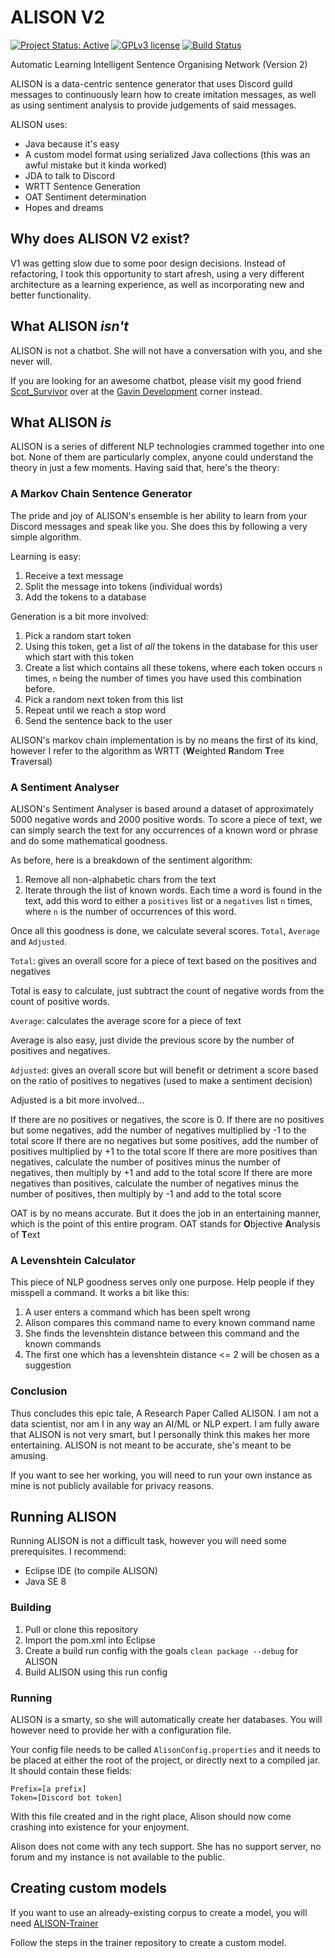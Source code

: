 # ALISON V2

[![Project Status: Active](https://www.repostatus.org/badges/latest/active.svg)](https://www.repostatus.org/#active) [![GPLv3 license](https://img.shields.io/badge/License-GPLv3-blue.svg)](https://www.gnu.org/licenses/gpl-3.0) [![Build Status](https://jenkins.voidtech.de/buildStatus/icon?job=Alison)](https://jenkins.voidtech.de/job/Alison/)

Automatic Learning Intelligent Sentence Organising Network (Version 2)

ALISON is a data-centric sentence generator that uses Discord guild messages to continuously learn how to create imitation messages, as well as using sentiment analysis to provide judgements of said messages.

ALISON uses:
- Java because it's easy
- A custom model format using serialized Java collections (this was an awful mistake but it kinda worked)
- JDA to talk to Discord
- WRTT Sentence Generation
- OAT Sentiment determination
- Hopes and dreams

## Why does ALISON V2 exist?

V1 was getting slow due to some poor design decisions. Instead of refactoring, I took this opportunity to start afresh, using a very different architecture as a learning experience, as well as incorporating new and better functionality.

## What ALISON *isn't*

ALISON is not a chatbot. She will not have a conversation with you, and she never will. 

If you are looking for an awesome chatbot, please visit my good friend [Scot_Survivor](https://github.com/Scot-Survivor) over at the [Gavin Development](https://github.com/Gavin-Development) corner instead.

## What ALISON *is*

ALISON is a series of different NLP technologies crammed together into one bot. None of them are particularly complex, anyone could understand the theory in just a few moments. Having said that, here's the theory:

### A Markov Chain Sentence Generator

The pride and joy of ALISON's ensemble is her ability to learn from your Discord messages and speak like you. She does this by following a very simple algorithm.

Learning is easy:

1) Receive a text message
2) Split the message into tokens (individual words)
3) Add the tokens to a database

Generation is a bit more involved:

1) Pick a random start token
2) Using this token, get a list of *all* the tokens in the database for this user which start with this token
3) Create a list which contains all these tokens, where each token occurs `n` times, `n` being the number of times you have used this combination before.
4) Pick a random next token from this list
5) Repeat until we reach a stop word
6) Send the sentence back to the user

ALISON's markov chain implementation is by no means the first of its kind, however I refer to the algorithm as WRTT (**W**eighted **R**andom **T**ree **T**raversal)

### A Sentiment Analyser

ALISON's Sentiment Analyser is based around a dataset of approximately 5000 negative words and 2000 positive words. To score a piece of text, we can simply search the text for any occurrences of a known word or phrase and do some mathematical goodness.

As before, here is a breakdown of the sentiment algorithm:

1) Remove all non-alphabetic chars from the text
2) Iterate through the list of known words. Each time a word is found in the text, add this word to either a `positives` list or a `negatives` list `n` times, where `n` is the number of occurrences of this word.

Once all this goodness is done, we calculate several scores. `Total`, `Average` and `Adjusted`.

`Total`: gives an overall score for a piece of text based on the positives and negatives

Total is easy to calculate, just subtract the count of negative words from the count of positive words.

`Average`: calculates the average score for a piece of text

Average is also easy, just divide the previous score by the number of positives and negatives.

`Adjusted`: gives an overall score but will benefit or detriment a score based on the ratio of positives to negatives (used to make a sentiment decision)

Adjusted is a bit more involved...

If there are no positives or negatives, the score is 0.
If there are no positives but some negatives, add the number of negatives multiplied by -1 to the total score
If there are no negatives but some positives, add the number of positives multiplied by +1 to the total score
If there are more positives than negatives, calculate the number of positives minus the number of negatives, then multiply by +1 and add to the total score
If there are more negatives than positives, calculate the number of negatives minus the number of positives, then multiply by -1 and add to the total score

OAT is by no means accurate. But it does the job in an entertaining manner, which is the point of this entire program. OAT stands for **O**bjective **A**nalysis of **T**ext

### A Levenshtein Calculator

This piece of NLP goodness serves only one purpose. Help people if they misspell a command. It works a bit like this:

1) A user enters a command which has been spelt wrong
2) Alison compares this command name to every known command name
3) She finds the levenshtein distance between this command and the known commands
4) The first one which has a levenshtein distance <= 2 will be chosen as a suggestion

### Conclusion

Thus concludes this epic tale, A Research Paper Called ALISON. I am not a data scientist, nor am I in any way an AI/ML or NLP expert. I am fully aware that ALISON is not very smart, but I personally think this makes her more entertaining. ALISON is not meant to be accurate, she's meant to be amusing.

If you want to see her working, you will need to run your own instance as mine is not publicly available for privacy reasons.

## Running ALISON

Running ALISON is not a difficult task, however you will need some prerequisites. I recommend:

- Eclipse IDE (to compile ALISON)
- Java SE 8

### Building

1) Pull or clone this repository
2) Import the pom.xml into Eclipse
3) Create a build run config with the goals `clean package --debug` for ALISON
4) Build ALISON using this run config

### Running

ALISON is a smarty, so she will automatically create her databases. You will however need to provide her with a configuration file.

Your config file needs to be called `AlisonConfig.properties` and it needs to be placed at either the root of the project, or directly next to a compiled jar. It should contain these fields:

```
Prefix=[a prefix]
Token=[Discord bot token]
```

With this file created and in the right place, Alison should now come crashing into existence for your enjoyment.

Alison does not come with any tech support. She has no support server, no forum and my instance is not available to the public.

## Creating custom models

If you want to use an already-existing corpus to create a model, you will need [ALISON-Trainer](https://github.com/Elementalmp4/ALISON-Trainer)

Follow the steps in the trainer repository to create a custom model.
